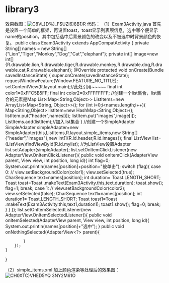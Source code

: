 # library3
效果截图：![C8VL}`D%)_F$UZ`I6)8B1)R](https://user-images.githubusercontent.com/114241292/201456091-8b670331-fdad-4a0c-a7fe-ce91128a919a.png)
代码：
  （1）Exam3Activity.java
  首先是设置一个简单的框架，再设置toast，toast显示列表项信息，选中哪个便显示name的position，其中包括选中后背景颜色的改变以及不被选中时背景颜色的恢复。
  public class Exam3Activity extends AppCompatActivity {
    private String[] names = new String[]{"Lion","Tiger","Monkey","Dog","Cat","elephant"};
    private int[] image=new int[]{R.drawable.lion,R.drawable.tiger,R.drawable.monkey,R.drawable.dog,R.drawable.cat,R.drawable.elephant};
    @Override
    protected void onCreate(Bundle savedInstanceState) {
        super.onCreate(savedInstanceState);
        requestWindowFeature(Window.FEATURE_NO_TITLE);
        setContentView(R.layout.main);//此处引用~~~~~
        final int color1=0xFFC5B5FF;
        final int color2=0xFFFFFFFF;
        //创建一个list集合，list集合的元素是Map
        List<Map<String,Object>> ListItems=new ArrayList<Map<String, Object>>();
        for (int i=0;i<names.length;i++){
            Map<String,Object> listItem=new HashMap<String,Object>();
            listItem.put("header",names[i]);
            listItem.put("images",image[i]);
            ListItems.add(listItem);//加入list集合
        }
        //创建一个SimpleAdapter
        SimpleAdapter simpleAdapter=new SimpleAdapter(this,ListItems,R.layout.simple_items,new String[]{"header","images"},new int[]{R.id.header,R.id.images});
        final ListView list=(ListView)findViewById(R.id.mylist);
        //为ListView设置Adapter
        list.setAdapter(simpleAdapter);
        list.setOnItemClickListener(new AdapterView.OnItemClickListener(){
            public void onItemClick(AdapterView<?> parent, View view, int position, long id){
                int flag=0;
                System.out.println(names[position]+position+"被单击");
                switch (flag){
                    case 0:
//                        view.setBackgroundColor(color1);
                        view.setSelected(true);
                        CharSequence text=names[position];
                        int duration= Toast.LENGTH_SHORT;
                        Toast toast=Toast .makeText(Exam3Activity.this,text,duration);
                        toast.show();
                        flag=1;
                        break;
                    case 1:
//                        view.setBackgroundColor(color2);
                        view.setSelected(false);
                        CharSequence text1=names[position];
                        int duration1= Toast.LENGTH_SHORT;
                        Toast toast1=Toast .makeText(Exam3Activity.this,text1,duration1);
                        toast1.show();
                        flag=0;
                        break;
                }
            }
        });
        list.setOnItemSelectedListener(new AdapterView.OnItemSelectedListener(){
            public void onItemSelected(AdapterView<?> parent, View view, int position, long id){
                System.out.println(names[position]+"选中");
            }
            public void onNothingSelected(AdapterView<?> parent){

            }
        });
    }

}

  （2）simple_items.xml
  <LinearLayout
    xmlns:android="http://schemas.android.com/apk/res/android"
    android:layout_width="match_parent"
    android:layout_height="wrap_content"
    android:orientation="horizontal">
    <TextView
        android:id="@+id/header"
        android:layout_width="wrap_content"
        android:layout_height="wrap_content"
        android:textColor="#000000"
        android:textSize="20dp"
        android:paddingLeft="10dp"
        />
    <RelativeLayout
        android:layout_width="wrap_content"
        android:layout_height="wrap_content">
        <ImageView
            android:id="@+id/images"
            android:layout_width="50dp"
            android:layout_height="50dp"
            android:layout_margin="0dp"
            android:layout_alignParentRight="true"
            />
    </RelativeLayout>
</LinearLayout>
加上颜色渲染等处理后的效果图：
  ![CH0XTC)VHED5YQ 3NY2M61O](https://user-images.githubusercontent.com/114241292/201456453-1754c233-e061-479e-aced-86dc8f8686b2.png)
